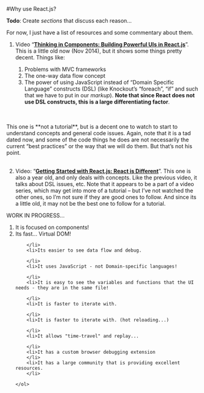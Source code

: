 #Why use React.js?

<p class="todo-note">
<strong>Todo</strong>: Create <em>sections</em> that discuss each reason...

For now, I just have a list of resources and some commentary about them.
</p>

1. Video “[**Thinking in Components: Building Powerful UIs in React.js**](https://www.youtube.com/watch?v=xSGuffp0o6E&index=6&list=PLRHV6us9ju3R5eV7pVI8VOyWpfG2U3v1c)”.  This is a little old now (Nov 2014), but it shows some things pretty decent.  Things like:
 
   1. Problems with MVC frameworks
   2. The one-way data flow concept
   3. The power of using JavaScript instead of “Domain Specific Language” constructs (DSL) (like Knockout’s “foreach”, “if” and such that we have to put in our *markup*).  **Note that since React does not use DSL constructs, this is a large differentiating factor**.
 <br />
 <br />
This one is **not a tutorial**, but is a decent one to watch to start to understand concepts and general code issues.  Again, note that it is a tad dated now, and some of the code things he does are not necessarily the current “best practices” or the way that we will do them.  But that’s not his point.
 <br /><br />

2.  Video: “[**Getting Started with React.js: React is Different**](https://www.youtube.com/watch?v=68NzBI6RRKE)”.  This one is also a year old, and only deals with concepts.  Like the previous video, it talks about DSL issues, etc.  Note that it appears to be a part of a video series, which may get into more of a tutorial – but I’ve not watched the other ones, so I’m not sure if they are good ones to follow.  And since its a little old, it may not be the best one to follow for a tutorial.


<p class="work-in-progress">
    <div>WORK IN PROGRESS...</div>
    <ol>
        <li>It is focused on components!
        </li>
        <li>Its fast... Virtual DOM!
        
        </li>
        <li>Its easier to see data flow and debug.
        
        </li>
        <li>It uses JavaScript - not Domain-specific languages!
        
        </li>
        <li>It is easy to see the variables and functions that the UI needs - they are in the same file!
        
        </li>
        <li>It is faster to iterate with.
        
        </li>
        <li>It is faster to iterate with. (hot reloading...)
        
        </li>
        <li>It allows "time-travel" and replay...
        
        </li>
        <li>It has a custom browser debugging extension
        </li>
        <li>It has a large community that is providing excellent resources.
        </li>
        
    </ol>
</p>

